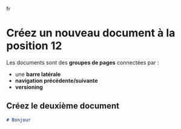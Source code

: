 fr
# Créez un nouveau document à la position 12

Les documents sont des **groupes de pages** connectées par :

- une **barre latérale**
- **navigation précédente/suivante**
- **versioning**

## Créez le deuxième document

```md title="docs/hello.md"
# Bonjour
```
